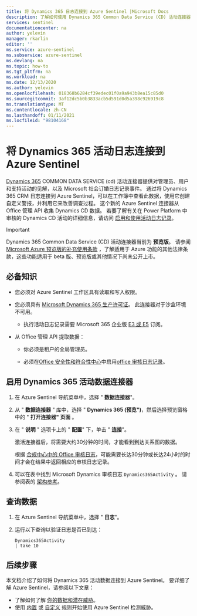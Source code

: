 ```yaml
---
title: 将 Dynamics 365 日志连接到 Azure Sentinel |Microsoft Docs
description: 了解如何使用 Dynamics 365 Common Data Service (CD) 活动连接器提供有关正在进行的管理员、用户和支持活动的信息。
services: sentinel
documentationcenter: na
author: yelevin
manager: rkarlin
editor: ''
ms.service: azure-sentinel
ms.subservice: azure-sentinel
ms.devlang: na
ms.topic: how-to
ms.tgt_pltfrm: na
ms.workload: na
ms.date: 12/13/2020
ms.author: yelevin
ms.openlocfilehash: 018368b6284cf39edec01f0a9a943b8ea15c85d0
ms.sourcegitcommit: 3af12dc5b0b3833acb5d591d0d5a398c926919c8
ms.translationtype: MT
ms.contentlocale: zh-CN
ms.lasthandoff: 01/11/2021
ms.locfileid: "98104168"
---
```

# <a name="connect-dynamics-365-activity-logs-to-azure-sentinel"></a>将 Dynamics 365 活动日志连接到 Azure Sentinel

[Dynamics 365](/office365/servicedescriptions/microsoft-dynamics-365-online-service-description) COMMON DATA SERVICE (cd) 活动连接器提供对管理员、用户和支持活动的见解，以及 Microsoft 社会订婚日志记录事件。 通过将 Dynamics 365 CRM 日志连接到 Azure Sentinel，可以在工作簿中查看此数据，使用它创建自定义警报，并利用它来改善调查过程。 这个新的 Azure Sentinel 连接器从 Office 管理 API 收集 Dynamics CD 数据。 若要了解有关在 Power Platform 中审核的 Dynamics CD 活动的详细信息，请访问 [启用和使用活动日志记录](/power-platform/admin/enable-use-comprehensive-auditing)。

> [!IMPORTANT]
>
> Dynamics 365 Common Data Service (CD) 活动连接器当前为 **预览版**。 请参阅 [Microsoft Azure 预览版的补充使用条款](https://azure.microsoft.com/support/legal/preview-supplemental-terms/) ，了解适用于 Azure 功能的其他法律条款，这些功能适用于 beta 版、预览版或其他情况下尚未公开上市。

## <a name="prerequisites"></a>必备知识

- 您必须对 Azure Sentinel 工作区具有读取和写入权限。

- 您必须具有 [Microsoft Dynamics 365 生产许可证](/office365/servicedescriptions/microsoft-dynamics-365-online-service-description)。 此连接器对于沙盒环境不可用。
    - 执行活动日志记录需要 Microsoft 365 企业版 [E3 或 E5](/power-platform/admin/enable-use-comprehensive-auditing#requirements) 订阅。

- 从 Office 管理 API 提取数据：
    - 你必须是租户的全局管理员。

    - 必须在[Office 安全性和符合性中心](/microsoft-365/compliance/search-the-audit-log-in-security-and-compliance)中启用[office 审核日志记录](/office365/servicedescriptions/office-365-platform-service-description/office-365-securitycompliance-center)。

## <a name="enable-the-dynamics-365-activities-data-connector"></a>启用 Dynamics 365 活动数据连接器

1. 在 Azure Sentinel 导航菜单中，选择 " **数据连接器**"。

1. 从 " **数据连接器** " 库中，选择 " **Dynamics 365 (预览")**，然后选择预览窗格中的 " **打开连接器" 页面** 。

1. 在 " **说明** " 选项卡上的 " **配置**" 下，单击 " **连接**"。 

    激活连接器后，将需要大约30分钟的时间，才能看到到达关系图的数据。 

    根据 [合规中心中的 Office 审核日志](/microsoft-365/compliance/search-the-audit-log-in-security-and-compliance#requirements-to-search-the-audit-log)，可能需要长达30分钟或长达24小时的时间才会在结果中返回相应的审核日志记录。

1. 可以在表中找到 Microsoft Dynamics 审核日志 `Dynamics365Activity` 。 请参阅表的 [架构参考](/azure/azure-monitor/reference/tables/dynamics365activity)。

## <a name="querying-the-data"></a>查询数据

1. 在 Azure Sentinel 导航菜单中，选择 " **日志**"。

1. 运行以下查询以验证日志是否已到达：

    ```kusto
    Dynamics365Activity
    | take 10
    ```


## <a name="next-steps"></a>后续步骤
本文档介绍了如何将 Dynamics 365 活动数据连接到 Azure Sentinel。 要详细了解 Azure Sentinel，请参阅以下文章：
- 了解如何了解 [你的数据和潜在威胁](quickstart-get-visibility.md)。
- 使用 [内置](tutorial-detect-threats-built-in.md) 或 [自定义](tutorial-detect-threats-custom.md) 规则开始使用 Azure Sentinel 检测威胁。
